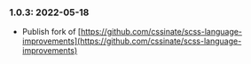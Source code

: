 ### 1.0.3: 2022-05-18

* Publish fork of [https://github.com/cssinate/scss-language-improvements](https://github.com/cssinate/scss-language-improvements)
